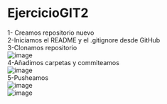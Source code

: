 # EjercicioGIT2

1- Creamos repositorio nuevo <br>
2-Iniciamos el README y el .gitignore desde GitHub<br>
3-Clonamos repositorio <br>
![image](https://user-images.githubusercontent.com/113994483/202221692-56882ac4-5163-478c-b3a1-bb3478e0a593.png)<br>
4-Añadimos carpetas y commiteamos<br>
![image](https://user-images.githubusercontent.com/113994483/202222110-0159ee4a-2ff4-4fcc-b640-5efe7a8cadad.png)<br>
5-Pusheamos<br>
![image](https://user-images.githubusercontent.com/113994483/202222384-f9e6338e-f62e-43f4-9734-03a59a067214.png)<br>
![image](https://user-images.githubusercontent.com/113994483/202222583-d0226e33-f1c1-4246-b1b9-12ec7b92e136.png)<br>






